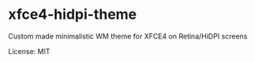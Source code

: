 xfce4-hidpi-theme
=================

Custom made minimalistic WM theme for XFCE4 on Retina/HiDPI screens

License: MIT
